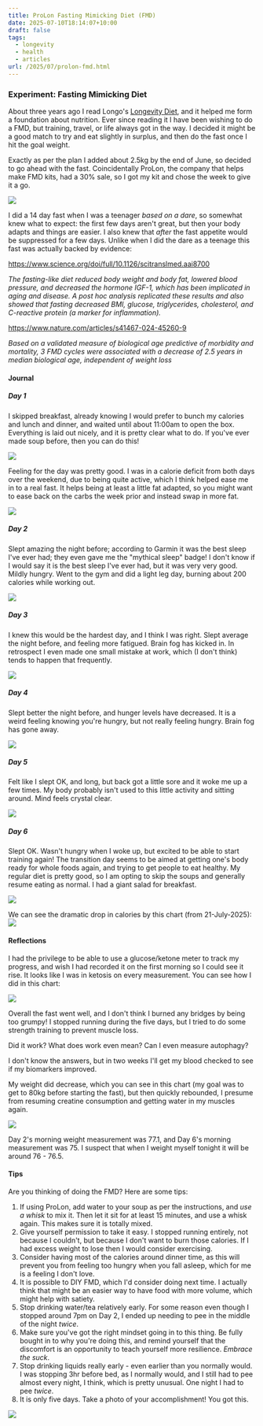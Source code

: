 ```yaml
---
title: ProLon Fasting Mimicking Diet (FMD)
date: 2025-07-10T18:14:07+10:00
draft: false
tags:
  - longevity
  - health
  - articles
url: /2025/07/prolon-fmd.html
---
```

### Experiment: Fasting Mimicking Diet

About three years ago I read Longo's [Longevity Diet](https://valterlongo.com/daily-longevity-diet-for-adults/), and it helped me form a foundation about nutrition. Ever since reading it I have been wishing to do a FMD, but training, travel, or life always got in the way. I decided it might be a good match to try and eat slightly in surplus, and then do the fast once I hit the goal weight. 

Exactly as per the plan I added about 2.5kg by the end of June, so decided to go ahead with the fast. Coincidentally ProLon, the company that helps make FMD kits, had a 30% sale, so I got my kit and chose the week to give it a go.

![](Pasted%20image%2020250712085139.png)

I did a 14 day fast when I was a teenager _based on a dare_, so somewhat knew what to expect: the first few days aren't great, but then your body adapts and things are easier. I also knew that *after* the fast appetite would be suppressed for a few days. Unlike when I did the dare as a teenage this fast was actually backed by evidence:

https://www.science.org/doi/full/10.1126/scitranslmed.aai8700

_The fasting-like diet reduced body weight and body fat, lowered blood pressure, and decreased the hormone IGF-1, which has been implicated in aging and disease. A post hoc analysis replicated these results and also showed that fasting decreased BMI, glucose, triglycerides, cholesterol, and C-reactive protein (a marker for inflammation)._

https://www.nature.com/articles/s41467-024-45260-9

*Based on a validated measure of biological age predictive of morbidity and mortality, 3 FMD cycles were associated with a decrease of 2.5 years in median biological age, independent of weight loss*

#### Journal

##### **Day 1**
I skipped breakfast, already knowing I would prefer to bunch my calories and lunch and dinner, and waited until about 11:00am to open the box. Everything is laid out nicely, and it is pretty clear what to do. If you've ever made soup before, then you can do this!

![](Pasted%20image%2020250711192532.png)

Feeling for the day was pretty good. I was in a calorie deficit from both days over the weekend, due to being quite active, which I think helped ease me in to a real fast. It helps being at least a little fat adapted, so you might want to ease back on the carbs the week prior and instead swap in more fat.

![](Pasted%20image%2020250711151830.png)
##### **Day 2**
Slept amazing the night before; according to Garmin it was the best sleep I've ever had; they even gave me the "mythical sleep" badge! I don't know if I would say it is the best sleep I've ever had, but it was very very good. Mildly hungry. Went to the gym and did a light leg day, burning about 200 calories while working out.

![](Pasted%20image%2020250711151935.png)
##### **Day 3**
I knew this would be the hardest day, and I think I was right. Slept average the night before, and feeling more fatigued. Brain fog has kicked in. In retrospect I even made one small mistake at work, which (I don't think) tends to happen that frequently.

![](Pasted%20image%2020250711151801.png)
##### **Day 4**
Slept better the night before, and hunger levels have decreased. It is a weird feeling knowing you're hungry, but not really feeling hungry. Brain fog has gone away.

![](Pasted%20image%2020250711151744.png)
##### **Day 5**
Felt like I slept OK, and long, but back got a little sore and it woke me up a few times. My body probably isn't used to this little activity and sitting around. Mind feels crystal clear.

![](Pasted%20image%2020250711151727.png)
##### **Day 6**
Slept OK. Wasn't hungry when I woke up, but excited to be able to start training again! The transition day seems to be aimed at getting one's body ready for whole foods again, and trying to get people to eat healthy. My regular diet is pretty good, so I am opting to skip the soups and generally resume eating as normal. I had a giant salad for breakfast.

![](Pasted%20image%2020250712085734.png)

We can see the dramatic drop in calories by this chart (from 21-July-2025):
![](Pasted%20image%2020250721113245.png)

#### Reflections

I had the privilege to be able to use a glucose/ketone meter to track my progress, and wish I had recorded it on the first morning so I could see it rise. It looks like I was in ketosis on every measurement. You can see how I did in this chart:

![](Pasted%20image%2020250712083031.png)


Overall the fast went well, and I don't think I burned any bridges by being too grumpy! I stopped running during the five days, but I tried to do some strength training to prevent muscle loss.

Did it work? What does work even mean? Can I even measure autophagy?

I don't know the answers, but in two weeks I'll get my blood checked to see if my biomarkers improved.

My weight did decrease, which you can see in this chart (my goal was to get to 80kg before starting the fast), but then quickly rebounded, I presume from resuming creatine consumption and getting water in my muscles again.

![](Pasted%20image%2020250721113656.png)

Day 2's morning weight measurement was 77.1, and Day 6's morning measurement was 75. I suspect that when I weight myself tonight it will be around 76 - 76.5.

#### Tips

Are you thinking of doing the FMD? Here are some tips:

1) If using ProLon, add water to your soup as per the instructions, and *use a whisk* to mix it. Then let it sit for at least 15 minutes, and use a whisk again. This makes sure it is totally mixed.
2) Give yourself permission to take it easy. I stopped running entirely, not because I couldn't, but because I don't want to burn those calories. If I had excess weight to lose then I would consider exercising.
3) Consider having most of the calories around dinner time, as this will prevent you from feeling too hungry when you fall asleep, which for me is a feeling I don't love.
4) It is possible to DIY FMD, which I'd consider doing next time. I actually think that might be an easier way to have food with more volume, which might help with satiety.
5) Stop drinking water/tea relatively early. For some reason even though I stopped around 7pm on Day 2, I ended up needing to pee in the middle of the night *twice*.
6) Make sure you've got the right mindset going in to this thing. Be fully bought in to why you're doing this, and remind yourself that the discomfort is an opportunity to teach yourself more resilience. *Embrace the suck*. 
7) Stop drinking liquids really early - even earlier than you normally would. I was stopping 3hr before bed, as I normally would, and I still had to pee almost every night, I think, which is pretty unusual. One night I had to pee *twice*.
8) It is only five days. Take a photo of your accomplishment! You got this.

![](Pasted%20image%2020250711192356.png)